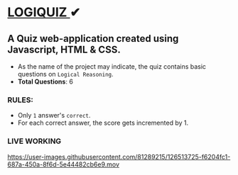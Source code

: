 # <a href="https://saksshham.github.io/LOGIQUIZ/">LOGIQUIZ </a>✔
## A Quiz web-application created using Javascript, HTML & CSS.
* As the name of the project may indicate, the quiz contains basic questions on ```Logical Reasoning```.
* <b>Total Questions</b>: 6


### RULES:
* Only ```1``` answer's ```correct```.
* For each correct answer, the score gets incremented by 1.

### LIVE WORKING
https://user-images.githubusercontent.com/81289215/126513725-f6204fc1-687a-450a-8f6d-5e44482cb6e9.mov
